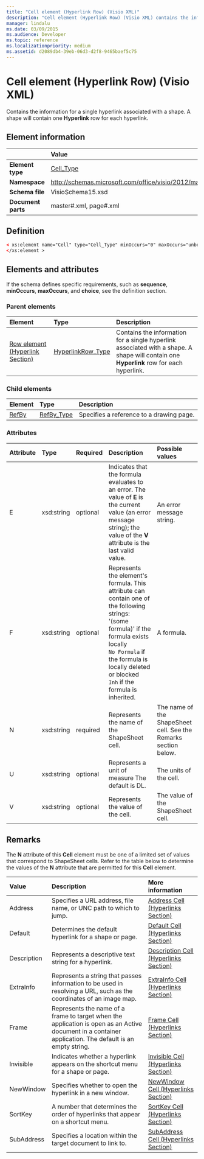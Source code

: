 ```yaml
---
title: "Cell element (Hyperlink Row) (Visio XML)"
description: "Cell element (Hyperlink Row) (Visio XML) contains the information for a single hyperlink associated with a shape."
manager: lindalu
ms.date: 03/09/2015
ms.audience: Developer
ms.topic: reference
ms.localizationpriority: medium
ms.assetid: d2089db4-39eb-06d3-d2f8-9465baef5c75
---
```


# Cell element (Hyperlink Row) (Visio XML)

Contains the information for a single hyperlink associated with a shape. A shape will contain one **Hyperlink** row for each hyperlink. 
  
## Element information

||Value |
|:-----|:-----|
|**Element type** <br/> |[Cell_Type](cell_type-complextypevisio-xml.md) <br/> |
|**Namespace** <br/> |http://schemas.microsoft.com/office/visio/2012/main  <br/> |
|**Schema file** <br/> |VisioSchema15.xsd  <br/> |
|**Document parts** <br/> |master#.xml, page#.xml  <br/> |
   
## Definition

```XML
< xs:element name="Cell" type="Cell_Type" minOccurs="0" maxOccurs="unbounded" >
</xs:element >
```

## Elements and attributes

If the schema defines specific requirements, such as **sequence**, **minOccurs**, **maxOccurs**, and **choice**, see the definition section. 
  
### Parent elements

|**Element**|**Type**|**Description**|
|:-----|:-----|:-----|
|[Row element (Hyperlink Section)](row-element-hyperlink-sectionvisio-xml.md) <br/> |[HyperlinkRow_Type](hyperlinkrow_type-complextypevisio-xml.md) <br/> |Contains the information for a single hyperlink associated with a shape. A shape will contain one **Hyperlink** row for each hyperlink. |
   
### Child elements

|**Element**|**Type**|**Description**|
|:-----|:-----|:-----|
|[RefBy](refby-element-cell_type-complextypevisio-xml.md) <br/> |[RefBy_Type](refby_type-complextypevisio-xml.md) <br/> |Specifies a reference to a drawing page. |
   
### Attributes

|**Attribute**|**Type**|**Required**|**Description**|**Possible values**|
|:-----|:-----|:-----|:-----|:-----|
|E  <br/> |xsd:string  <br/> |optional  <br/> |Indicates that the formula evaluates to an error. The value of **E** is the current value (an error message string); the value of the **V** attribute is the last valid value. |An error message string. |
|F  <br/> |xsd:string  <br/> |optional  <br/> | Represents the element's formula. This attribute can contain one of the following strings:  <br/>  '(some formula)' if the formula exists locally  <br/> `No Formula` if the formula is locally deleted or blocked  <br/> `Inh` if the formula is inherited. |A formula. |
|N  <br/> |xsd:string  <br/> |required  <br/> |Represents the name of the ShapeSheet cell. |The name of the ShapeSheet cell. See the Remarks section below. |
|U  <br/> |xsd:string  <br/> |optional  <br/> |Represents a unit of measure The default is DL. |The units of the cell. |
|V  <br/> |xsd:string  <br/> |optional  <br/> |Represents the value of the cell. |The value of the ShapeSheet cell. |
   
## Remarks

The **N** attribute of this **Cell** element must be one of a limited set of values that correspond to ShapeSheet cells. Refer to the table below to determine the values of the **N** attribute that are permitted for this **Cell** element. 
  
|**Value**|**Description**|**More information**|
|:-----|:-----|:-----|
|Address  <br/> |Specifies a URL address, file name, or UNC path to which to jump. |[Address Cell (Hyperlinks Section)](address-cell-hyperlinks-section.md) <br/> |
|Default  <br/> |Determines the default hyperlink for a shape or page. |[Default Cell (Hyperlinks Section)](default-cell-hyperlinks-section.md) <br/> |
|Description  <br/> |Represents a descriptive text string for a hyperlink. |[Description Cell (Hyperlinks Section)](description-cell-hyperlinks-section.md) <br/> |
|ExtraInfo  <br/> |Represents a string that passes information to be used in resolving a URL, such as the coordinates of an image map. |[ExtraInfo Cell (Hyperlinks Section)](extrainfo-cell-hyperlinks-section.md) <br/> |
|Frame  <br/> |Represents the name of a frame to target when the application is open as an Active document in a container application. The default is an empty string. |[Frame Cell (Hyperlinks Section)](frame-cell-hyperlinks-section.md) <br/> |
|Invisible  <br/> |Indicates whether a hyperlink appears on the shortcut menu for a shape or page. |[Invisible Cell (Hyperlinks Section)](invisible-cell-hyperlinks-section.md) <br/> |
|NewWindow  <br/> |Specifies whether to open the hyperlink in a new window. |[NewWindow Cell (Hyperlinks Section)](newwindow-cell-hyperlinks-section.md) <br/> |
|SortKey  <br/> |A number that determines the order of hyperlinks that appear on a shortcut menu. |[SortKey Cell (Hyperlinks Section)](sortkey-cell-hyperlinks-section.md) <br/> |
|SubAddress  <br/> |Specifies a location within the target document to link to. |[SubAddress Cell (Hyperlinks Section)](subaddress-cell-hyperlinks-section.md) <br/> |
   

